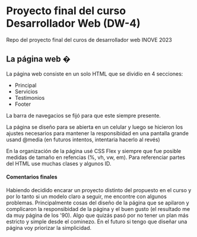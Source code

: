 # Proyecto final del curso Desarrollador Web (DW-4)
Repo del proyecto final del curos de desarrollador web INOVE 2023

## La página web �
La página web consiste en un solo HTML que se dividio en 4 secciones:
- Principal
- Servicios
- Testimonios
- Footer

La barra de navegacios se fijó para que este siempre presente.

La página se diseño para se abierta en un celular y luego se hicieron los ajustes necesarios para mantener la responsibidad en una pantalla grande usand @media
(en futuros intentos, intentaria hacerlo al revés)

En la organización de la página usé CSS Flex y siempre que fue posible medidas de tamaño en refencias (%, vh, vw, em). Para referenciar partes del HTML use muchas clases y algunos ID.


#### **Comentarios finales**
Habiendo decidido encarar un proyecto distinto del propuesto en el curso y por lo tanto si un modelo claro a seguir, me encontre con algunos problemas.
Principalmente cosas del diseño de la página que se apilaron y complicaron la responsibidad de la página y el buen gusto (el resultado me da muy página de los '90).
Algo que quizás pasó por no tener un plan más estricto y simple desde el cominezo.
En el futuro si tengo que diseñar una página voy priorizar la simplicidad.
